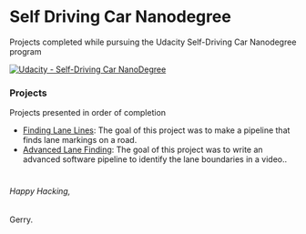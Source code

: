 # **Self Driving Car Nanodegree** 
Projects completed while pursuing the Udacity Self-Driving Car Nanodegree program


[![Udacity - Self-Driving Car NanoDegree](https://s3.amazonaws.com/udacity-sdc/github/shield-carnd.svg)](http://www.udacity.com/drive)

### Projects
Projects presented in order of completion
  - [Finding Lane Lines](https://github.com/gerry101/SDC-ND/tree/master/CarND-LaneLines-P1): The goal of this project was to make a pipeline that finds lane markings on a road.
  - [Advanced Lane Finding](https://github.com/gerry101/SDC-ND/tree/master/CarND-Advanced-Lane-Lines): The goal of this project was to write an advanced software pipeline to identify the lane boundaries in a video..
# 
  
  

###### Happy Hacking,
Gerry.
